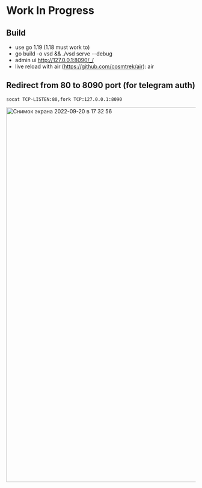 # Work In Progress

## Build
 - use go 1.19 (1.18 must work to)
 - go build -o vsd && ./vsd serve --debug
 - admin ui http://127.0.0.1:8090/_/
 - live reload with air (https://github.com/cosmtrek/air): air

 ## Redirect from 80 to 8090 port (for telegram auth)
`socat TCP-LISTEN:80,fork TCP:127.0.0.1:8090`

<img width="994" alt="Снимок экрана 2022-09-20 в 17 32 56" src="https://user-images.githubusercontent.com/417177/191286332-3be6531d-e39f-4fb4-a4b5-7ae3a8b3b48d.png">

